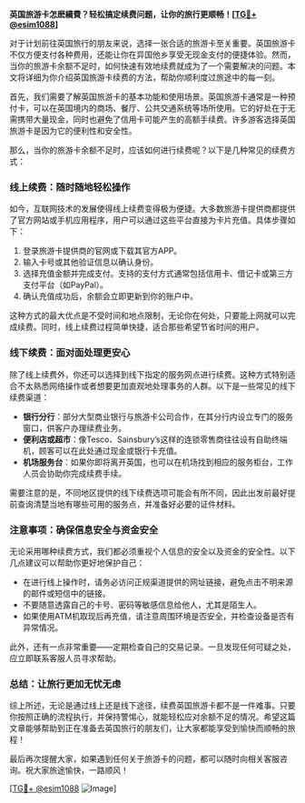 **英国旅游卡怎麽續費？轻松搞定续费问题，让你的旅行更顺畅！[[TG💪+ @esim1088](https://t.me/s/esim1088)]**

对于计划前往英国旅行的朋友来说，选择一张合适的旅游卡至关重要。英国旅游卡不仅方便支付各种费用，还能让你在异国他乡享受无现金支付的便捷体验。然而，当你的旅游卡余额不足时，如何快速有效地续费就成为了一个需要解决的问题。本文将详细为你介绍英国旅游卡续费的方法，帮助你顺利度过旅途中的每一刻。

首先，我们需要了解英国旅游卡的基本功能和使用场景。英国旅游卡通常是一种预付卡，可以在英国境内的商场、餐厅、公共交通系统等场所使用。它的好处在于无需携带大量现金，同时也避免了信用卡可能产生的高额手续费。许多游客选择英国旅游卡是因为它的便利性和安全性。

那么，当你的旅游卡余额不足时，应该如何进行续费呢？以下是几种常见的续费方式：

### **线上续费：随时随地轻松操作**

如今，互联网技术的发展使得线上续费变得极为便捷。大多数旅游卡提供商都提供了官方网站或手机应用程序，用户可以通过这些平台直接为卡片充值。具体步骤如下：

1. 登录旅游卡提供商的官网或下载其官方APP。
2. 输入卡号或其他验证信息以确认身份。
3. 选择充值金额并完成支付。支持的支付方式通常包括信用卡、借记卡或第三方支付平台（如PayPal）。
4. 确认充值成功后，余额会立即更新到你的账户中。

这种方式的最大优点是不受时间和地点限制，无论你在何处，只要能上网就可以完成续费。同时，线上续费过程简单快捷，适合那些希望节省时间的用户。

### **线下续费：面对面处理更安心**

除了线上续费外，你还可以选择到线下指定的服务网点进行续费。这种方式特别适合不太熟悉网络操作或者想要更加直观地处理事务的人群。以下是一些常见的线下续费渠道：

- **银行分行**：部分大型商业银行与旅游卡公司合作，在其分行内设立专门的服务窗口，供客户办理续费业务。
- **便利店或超市**：像Tesco、Sainsbury’s这样的连锁零售商往往设有自助终端机，顾客可以在此处通过现金或银行卡充值。
- **机场服务台**：如果你即将离开英国，也可以在机场找到相应的服务柜台，工作人员会协助你完成续费手续。

需要注意的是，不同地区提供的线下续费选项可能会有所不同，因此出发前最好提前查询清楚当地有哪些可用的服务点，并准备好必要的证件材料。

### **注意事项：确保信息安全与资金安全**

无论采用哪种续费方式，我们都必须重视个人信息的安全以及资金的安全性。以下几点建议可以帮助你更好地保护自己：

- 在进行线上操作时，请务必访问正规渠道提供的网址链接，避免点击不明来源的邮件或短信中的链接。
- 不要随意透露自己的卡号、密码等敏感信息给他人，尤其是陌生人。
- 如果使用ATM机取现后再充值，请注意周围环境是否安全，并检查设备是否有异常情况。

此外，还有一点非常重要——定期检查自己的交易记录。一旦发现任何可疑之处，应立即联系客服人员寻求帮助。

### **总结：让旅行更加无忧无虑**

综上所述，无论是通过线上还是线下途径，续费英国旅游卡都不是一件难事。只要你按照正确的流程执行，并保持警惕心，就能轻松应对余额不足的情况。希望这篇文章能够帮助到正在准备去英国旅行的朋友们，让大家都能享受到愉快而顺畅的旅程！

最后再次提醒大家，如果遇到任何关于旅游卡的问题，都可以随时向相关客服咨询。祝大家旅途愉快，一路顺风！

[[TG💪+ @esim1088](https://t.me/s/esim1088) ![Image](https://i.postimg.cc/4NQfJmqS/Snipaste-2025-05-13-00-14-12.png)]